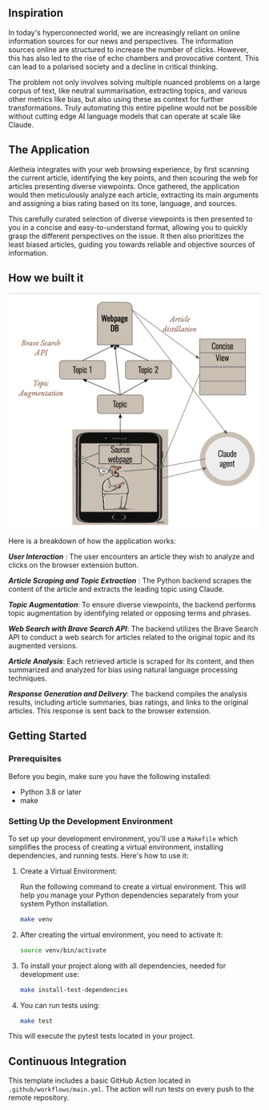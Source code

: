 
## Inspiration

In today's hyperconnected world, we are increasingly reliant on online information sources for our news and perspectives. The information sources online are structured to increase the number of clicks. However, this has also led to the rise of echo chambers and provocative content. This can lead to a polarised society and a decline in critical thinking.

The problem not only involves solving multiple nuanced problems on a large corpus of text, like neutral summarisation, extracting topics, and various other metrics like bias, but also using these as context for further transformations. Truly automating this entire pipeline would not be possible without cutting edge AI language models that can operate at scale like Claude.

## The Application

Aletheia integrates with your web browsing experience, by first scanning the current article, identifying the key points, and then scouring the web for articles presenting diverse viewpoints. Once gathered, the application would then meticulously analyze each article, extracting its main arguments and assigning a bias rating based on its tone, language, and sources.

This carefully curated selection of diverse viewpoints is then presented to you in a concise and easy-to-understand format, allowing you to quickly grasp the different perspectives on the issue. It then also prioritizes the least biased articles, guiding you towards reliable and objective sources of information.

## How we built it

![The extension pipeline](https://github.com/Techspresso/aletheia/blob/main/arch.png)

Here is a breakdown of how the application works:

***User Interaction*** : The user encounters an article they wish to analyze and clicks on the browser extension button.

***Article Scraping and Topic Extraction*** : The Python backend scrapes the content of the article and extracts the leading topic using Claude.

***Topic Augmentation***: To ensure diverse viewpoints, the backend performs topic augmentation by identifying related or opposing terms and phrases.

***Web Search with Brave Search API***: The backend utilizes the Brave Search API to conduct a web search for articles related to the original topic and its augmented versions.

***Article Analysis***: Each retrieved article is scraped for its content, and then summarized and analyzed for bias using natural language processing techniques.

***Response Generation and Delivery***: The backend compiles the analysis results, including article summaries, bias ratings, and links to the original articles. This response is sent back to the browser extension.

## Getting Started

### Prerequisites

Before you begin, make sure you have the following installed:

- Python 3.8 or later
- make

### Setting Up the Development Environment

To set up your development environment, you'll use a `Makefile` which simplifies the process of creating a virtual environment, installing dependencies, and running tests. Here's how to use it:

1. Create a Virtual Environment:

   Run the following command to create a virtual environment. This will help you manage your Python dependencies separately from your system Python installation.

   ```bash
   make venv
   ```

2. After creating the virtual environment, you need to activate it:

   ```bash
   source venv/bin/activate
   ```

3. To install your project along with all dependencies, needed for development use:

   ```bash
   make install-test-dependencies
   ```

4. You can run tests using:

   ```bash
   make test
   ```

This will execute the pytest tests located in your project.

## Continuous Integration

This template includes a basic GitHub Action located in `.github/workflows/main.yml`. The action will run tests on every push to the remote repository.




